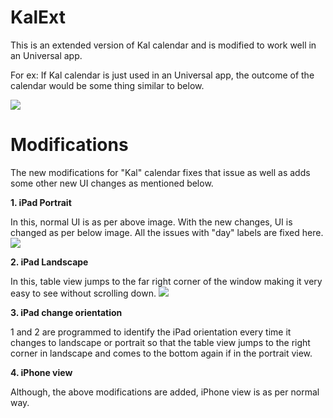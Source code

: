 KalExt
======
This is an extended version of Kal calendar and is modified to work well in an Universal app.

For ex: If Kal calendar is just used in an Universal app, the outcome of the calendar would be some thing similar to below.

![](https://raw.githubusercontent.com/maheshidesilva/KalExt/master/images/ipad_calendar.png)


Modifications
=================

The new modifications for "Kal" calendar fixes that issue as well as adds some other new UI changes as mentioned below.

**1. iPad Portrait**

In this, normal UI is as per above image. With the new changes, UI is changed as per below image. All the issues with "day" labels are fixed here.
![](https://raw.githubusercontent.com/maheshidesilva/KalExt/master/images/ipad_calendar_portrait.png)

**2. iPad Landscape**

In this, table view jumps to the far right corner of the window making it very easy to see without scrolling down.
![](https://raw.githubusercontent.com/maheshidesilva/KalExt/master/images/ipad_calendar_landscape.png)

**3. iPad change orientation**

1 and 2 are programmed to identify the iPad orientation every time it changes to landscape or portrait so that the table view jumps to the right corner in landscape and comes to the bottom again if in the portrait view.

**4. iPhone view**

Although, the above modifications are added, iPhone view is as per normal way.
